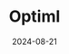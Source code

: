 ---  
layout: startup_page  
title: "Optiml"  
id: "optiml.com"  
permalink: "/optimloptiml.com08212024/"  
website: "https://www.optiml.com/"  
funding_round: "Pre-Seed+"  
funding_amount: "$4M"  
investors: "BitStone Capital, KOMPAS VC"  
about: "Optiml is a digital platform using AI-powered software to analyze real estate assets for ESG and regulatory compliance, providing ratings to support financial and sustainability decisions for developers and asset managers. Its solution offers insights for portfolio and building assets, including decarbonization strategies and Net Zero renovation plans. Optiml aims to accelerate cost-effective Net Zero transition in the real estate sector."  
markets: "Real Estate, AI, Sustainability, Fintech, Construction, Energy Efficiency, Enterprise Software, Real Estate Investment, Renewable Energy, Risk Management, SaaS"  
hq: "Zürich, Zurich, Switzerland"  
founded_year: "2022"  
linkedin: "https://www.linkedin.com/company/optiml-zh/"  
twitter: ""  
instagram: ""  
facebook: ""  
crunchbase: "https://www.crunchbase.com/organization/optiml"  
pitchbook: "https://pitchbook.com/profiles/company/517206-07"  

date_display: "21-Aug-2024"  
date: "2024-08-21"

# SEO Optimization  
meta_title: "Optiml - Pre-Seed+ Funding ($4M)"  
meta_description: "Optiml, Optiml is a digital platform using AI-powered software to analyze real estate assets for ESG and regulatory compliance, providing ratings to support f..."  
meta_keywords: "Optiml, Real Estate, AI, Sustainability, Fintech, Construction, Energy Efficiency, Enterprise Software, Real Estate Investment, Renewable Energy, Risk Management, SaaS, Pre-Seed+ funding"  
canonical_url: "https://startup.projectstartups.com/optimloptiml.com08212024/"  
---
